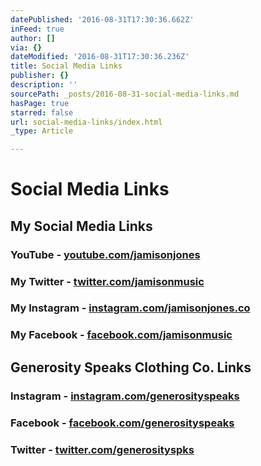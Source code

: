 ```yaml
---
datePublished: '2016-08-31T17:30:36.662Z'
inFeed: true
author: []
via: {}
dateModified: '2016-08-31T17:30:36.236Z'
title: Social Media Links
publisher: {}
description: ''
sourcePath: _posts/2016-08-31-social-media-links.md
hasPage: true
starred: false
url: social-media-links/index.html
_type: Article

---
```

# Social Media Links

## My Social Media Links

### YouTube - [youtube.com/jamisonjones][0]

### My Twitter - [twitter.com/jamisonmusic][1]

### My Instagram - [instagram.com/jamisonjones.co][2]

### My Facebook - [facebook.com/jamisonmusic][3]

## Generosity Speaks Clothing Co. Links

### Instagram - [instagram.com/generosityspeaks][4]

### Facebook - [facebook.com/generosityspeaks][5]

### Twitter - [twitter.com/generosityspks][6]

[0]: http://youtube.com/jamisonjones "YouTube"
[1]: http://twitter.com/jamisonmusic "Twitter"
[2]: http://instagram.com/jamisonjones.co "Instagram"
[3]: http://facebook.com/jamisonmusic "Facebook"
[4]: http://instagram.com/generosityspeaks "Instagram"
[5]: http://facebook.com/generosityspeaks "Facebook"
[6]: http://twitter.com/generosityspks "Twitter"